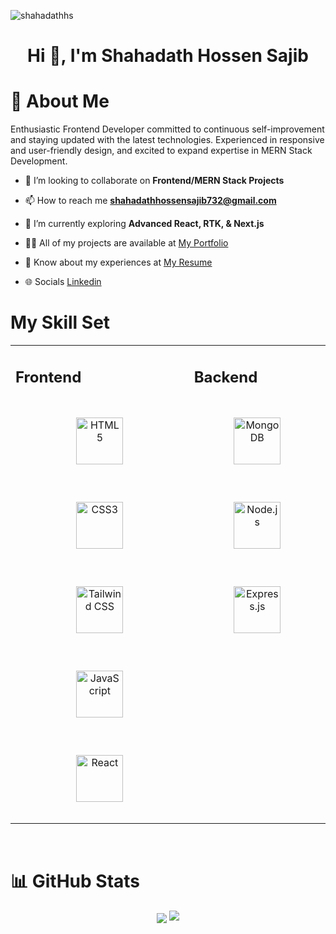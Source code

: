 ![shahadathhs](https://socialify.git.ci/shahadathhs/shahadathhs/image?description=1&descriptionEditable=Frontend%20Developer%20%7C%20MERN%20Stack%20Enthusiast&font=Raleway&language=1&name=1&owner=1&pattern=Brick%20Wall&theme=Light)

<h1 align="center">Hi 👋, I'm Shahadath Hossen Sajib</h1>

# 💫 About Me

Enthusiastic Frontend Developer committed to continuous self-improvement and staying updated with the latest technologies. Experienced in responsive and user-friendly design, and excited to expand expertise in MERN Stack Development.

- 👯 I’m looking to collaborate on **Frontend/MERN Stack Projects**

- 📫 How to reach me **shahadathhossensajib732@gmail.com**

- 🌱 I’m currently exploring **Advanced React, RTK, & Next.js**

- 👨‍💻 All of my projects are available at [My Portfolio](https://shahadathhs.vercel.app)

- 📄 Know about my experiences at [My Resume](https://docs.google.com/document/d/1F4lDxGKNkrY5k2UB7CEjSSNqoK06COyGfz5KDlSH0kY/edit?usp=sharing)

- 🌐 Socials [Linkedin](https://www.linkedin.com/in/shahadathhs)

# My Skill Set  
<table align="center"><tr>
  
<td valign="top">

## Frontend  

<div align="center">  
<a href="https://en.wikipedia.org/wiki/HTML5" target="_blank"><img style="margin: 30px" src="https://profilinator.rishav.dev/skills-assets/html5-original-wordmark.svg" alt="HTML5" height="75" /></a>  
<a href="https://www.w3schools.com/css/" target="_blank"><img style="margin: 30px" src="https://profilinator.rishav.dev/skills-assets/css3-original-wordmark.svg" alt="CSS3" height="75" /></a>  
<a href="https://www.tailwindcss.com/" target="_blank"><img style="margin: 30px" src="https://profilinator.rishav.dev/skills-assets/tailwindcss.svg" alt="Tailwind CSS" height="75" /></a>  
<a href="https://www.javascript.com/" target="_blank"><img style="margin: 30px" src="https://profilinator.rishav.dev/skills-assets/javascript-original.svg" alt="JavaScript" height="75" /></a>  
<a href="https://reactjs.org/" target="_blank"><img style="margin: 30px" src="https://profilinator.rishav.dev/skills-assets/react-original-wordmark.svg" alt="React" height="75" /></a>  
</div>
</td>

<td valign="top">


## Backend  


<div align="center">  
<a href="https://www.mongodb.com/" target="_blank"><img style="margin: 30px" src="https://profilinator.rishav.dev/skills-assets/mongodb-original-wordmark.svg" alt="MongoDB" height="75" /></a>  
<a href="https://nodejs.org/" target="_blank"><img style="margin: 30px" src="https://profilinator.rishav.dev/skills-assets/nodejs-original-wordmark.svg" alt="Node.js" height="75" /></a>  
<a href="https://expressjs.com/" target="_blank"><img style="margin: 30px" src="https://profilinator.rishav.dev/skills-assets/express-original-wordmark.svg" alt="Express.js" height="75" /></a>  
</div>
</td>

</tr></table>  

<br/>

# 📊 GitHub Stats
<div align="center">
  <img src="https://github-readme-streak-stats.herokuapp.com/?user=shahadathhs&theme=transparent&hide_border=false" align="center" style="width: 70% margin: 30px" />

  <img src="https://github-readme-stats.vercel.app/api/top-langs/?username=shahadathhs&hide_border=false&layout=compact" style="width: 70% margin: 30px"/>
</div>  
